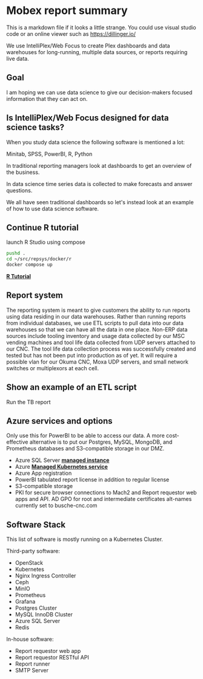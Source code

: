 # Mobex report summary

This is a markdown file if it looks a little strange. You could use visual studio code or an online viewer such as <https://dillinger.io/>

We use IntelliPlex/Web Focus to create Plex dashboards and data warehouses for long-running, multiple data sources, or reports requiring live data.

## Goal

I am hoping we can use data science to give our decision-makers focused information that they can act on.

## Is IntelliPlex/Web Focus designed for data science tasks?

When you study data science the following software is mentioned a lot:

Minitab, SPSS, PowerBI, R, Python

In traditional reporting managers look at dashboards to get an overview of the business.

In data science time series data is collected to make forecasts and answer questions.

We all have seen traditional dashboards so let's instead look at an example of how to use data science software.

## Continue R tutorial

launch R Studio using compose

```bash
pushd .
cd ~/src/repsys/docker/r
docker compose up

```

**[R Tutorial](../../docker/r/tutorial.md)**

## Report system

The reporting system is meant to give customers the ability to run reports using data residing in our data warehouses.  Rather than running reports from individual databases, we use ETL scripts to pull data into our data warehouses so that we can have all the data in one place. Non-ERP data sources include tooling inventory and usage data collected by our MSC vending machines and tool life data collected from UDP servers attached to our CNC.  The tool life data collection process was successfully created and tested but has not been put into production as of yet.  It will require a possible vlan for our Okuma CNC, Moxa UDP servers, and small network switches or multiplexors at each cell.

## Show an example of an ETL script

Run the TB report

## Azure services and options

Only use this for PowerBI to be able to access our data.  A more cost-effective alternative is to put our Postgres, MySQL, MongoDB, and Prometheus databases and S3-compatible storage in our DMZ.

- Azure SQL Server **[managed instance](https://intercept.cloud/en/news/azure-sql-sql-managed-instance-or-sql-server/)**
- Azure **[Managed Kubernetes service](https://azure.microsoft.com/en-us/products/kubernetes-service)**
- Azure App registration
- PowerBI tabulated report license in addition to regular license
- S3-compatible storage
- PKI for secure browser connections to Mach2 and Report requestor web apps and API. AD GPO for root and intermediate certificates alt-names currently set to busche-cnc.com

## Software Stack

This list of software is mostly running on a Kubernetes Cluster.

Third-party software:

- OpenStack
- Kubernetes
- Nginx Ingress Controller
- Ceph
- MinIO
- Prometheus
- Grafana
- Postgres Cluster
- MySQL InnoDB Cluster
- Azure SQL Server
- Redis

In-house software:

- Report requestor web app
- Report requestor RESTful API
- Report runner
- SMTP Server